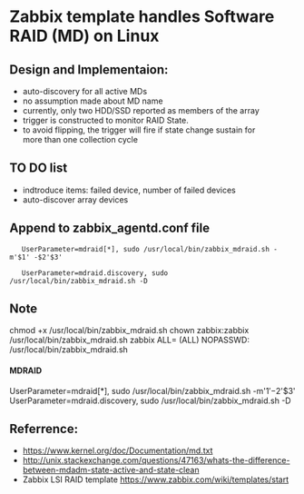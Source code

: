 Zabbix template handles Software RAID (MD) on Linux
==================

Design and Implementaion:
-----------------

- auto-discovery for all active MDs
- no assumption made about MD name
- currently, only two HDD/SSD reported as members of the array
- trigger is constructed to monitor RAID State.
- to avoid flipping, the trigger will fire if state change sustain for  
 more than one collection cycle


TO DO list
------

- indtroduce items: failed device, number of failed devices
- auto-discover array devices


Append to zabbix_agentd.conf file
----------------
``` sheell
   UserParameter=mdraid[*], sudo /usr/local/bin/zabbix_mdraid.sh -m'$1' -$2'$3'
   
   UserParameter=mdraid.discovery, sudo /usr/local/bin/zabbix_mdraid.sh -D 
```
Note
----
chmod +x /usr/local/bin/zabbix_mdraid.sh
chown zabbix:zabbix /usr/local/bin/zabbix_mdraid.sh
zabbix ALL= (ALL) NOPASSWD: /usr/local/bin/zabbix_mdraid.sh

#### MDRAID
UserParameter=mdraid[*], sudo /usr/local/bin/zabbix_mdraid.sh -m'$1' -$2'$3'
UserParameter=mdraid.discovery, sudo /usr/local/bin/zabbix_mdraid.sh -D


Referrence:
-------

- https://www.kernel.org/doc/Documentation/md.txt
- http://unix.stackexchange.com/questions/47163/whats-the-difference-between-mdadm-state-active-and-state-clean
- Zabbix LSI RAID template https://www.zabbix.com/wiki/templates/start
